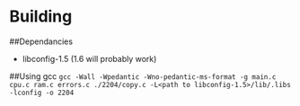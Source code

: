 Building
===============
##Dependancies
* libconfig-1.5 (1.6 will probably work)

##Using gcc
`gcc -Wall -Wpedantic -Wno-pedantic-ms-format -g main.c cpu.c ram.c errors.c ./2204/copy.c -L<path to libconfig-1.5>/lib/.libs -lconfig -o 2204`
